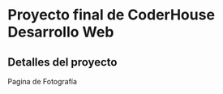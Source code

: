 
<h1>Proyecto final de CoderHouse Desarrollo Web</h1>

<h2>Detalles del proyecto</h2>

<p>Pagina de Fotografía</p>
